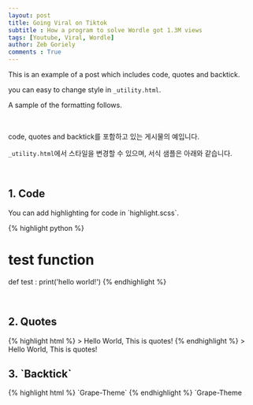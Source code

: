 ```yaml
---
layout: post
title: Going Viral on Tiktok
subtitle : How a program to solve Wordle got 1.3M views 
tags: [Youtube, Viral, Wordle]
author: Zeb Goriely
comments : True
---
```


This is an example of a post which includes code, quotes and backtick.

you can easy to change style in `_utility.html`.

A sample of the formatting follows.

<br>

code, quotes and backtick를 포함하고 있는 게시물의 예입니다. 

 `_utility.html`에서 스타일을 변경할 수 있으며, 서식 샘플은 아래와 같습니다.

<br>

<h2>1. Code </h2>
You can add highlighting for code in `highlight.scss`.

{% highlight python %}
# test function
def test :
    print('hello world!')
{% endhighlight %}

<br>

<h2>2. Quotes</h2>
{% highlight html %}
> Hello World, This is quotes!
{% endhighlight %}
> Hello World, This is quotes!

<br>

<h2>3. `Backtick`</h2>
{% highlight html %}
`Grape-Theme`
{% endhighlight %}
`Grape-Theme
